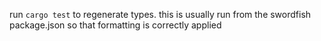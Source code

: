 run `cargo test` to regenerate types. this is usually run from the swordfish package.json so that formatting is correctly applied
